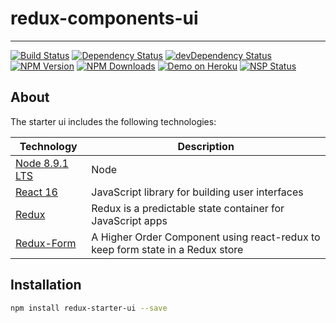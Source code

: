 # redux-components-ui

---

[![Build Status](https://travis-ci.org/wearepush/redux-starter.svg?branch=master&style=flat-square)](https://travis-ci.org/wearepush/redux-starter-ui)
[![Dependency Status](https://david-dm.org/wearepush/redux-starter-ui.svg?style=flat-square)](https://david-dm.org/wearepush/redux-starter-ui)
[![devDependency Status](https://david-dm.org/wearepush/redux-starter-ui/dev-status.svg?style=flat-square)](https://david-dm.org/wearepush/redux-starter-ui?type=dev)
[![NPM Version](https://img.shields.io/npm/v/redux-starter-ui.svg?style=flat)](https://www.npmjs.com/package/redux-starter-ui)
[![NPM Downloads](https://img.shields.io/npm/dm/redux-starter-ui.svg?style=flat)](https://npmcharts.com/compare/redux-starter-ui?minimal=true)
[![Demo on Heroku](https://img.shields.io/badge/demo-heroku-brightgreen.svg?style=flat-square)](https://wearepush-redux-starter-ui.herokuapp.com)
[![NSP Status](https://nodesecurity.io/orgs/push/projects/f1643f8e-2f90-453c-940b-c6ac9df6bc2a/badge)](https://nodesecurity.io/orgs/push/projects/f1643f8e-2f90-453c-940b-c6ac9df6bc2a)

## About

The starter ui includes the following technologies:

| Technology                                                                                                                                                                                                                  | Description                                                     |
|-----------------------------------------------------------------------------------------------------------------------------------------------------------------------------------------------------------------------------|-----------------------------------------------------------------|
| [Node 8.9.1 LTS](https://nodejs.org/en/)                                          | Node |
| [React 16](https://github.com/facebook/react)                                     | JavaScript library for building user interfaces  |
| [Redux](http://redux.js.org/)                                                     | Redux is a predictable state container for JavaScript apps                           |
| [Redux-Form](http://redux-form.com)                                               | A Higher Order Component using react-redux to keep form state in a Redux store                                          |

## Installation

```bash
npm install redux-starter-ui --save
```
